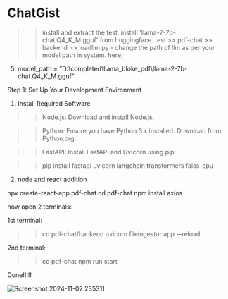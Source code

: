 # ChatGist


>> install and extract the test.
>> install 'llama-2-7b-chat.Q4_K_M.gguf' from huggingface.
>> test >> pdf-chat >> backend >> loadllm.py     - change the path of llm as per your model path in system.
here,
5. model_path = "D:\completed\llama_bloke_pdf\llama-2-7b-chat.Q4_K_M.gguf"


Step 1: Set Up Your Development Environment

1. Install Required Software

>> Node.js: Download and install Node.js.

>> Python: Ensure you have Python 3.x installed. Download from Python.org.

>> FastAPI: Install FastAPI and Uvicorn using pip:

>> pip install fastapi uvicorn langchain transformers faiss-cpu

2. node and react addition
   
npx create-react-app pdf-chat
cd pdf-chat
npm install axios


now open 2 terminals:

1st terminal: 
>> cd pdf-chat/backend
>> uvicorn fileingestor:app --reload

2nd terminal:
>> cd pdf-chat
>> npm run start


Done!!!!!




![Screenshot 2024-11-02 235311](https://github.com/user-attachments/assets/3a6d566c-6ba8-43a5-9819-5d72b7711367)

